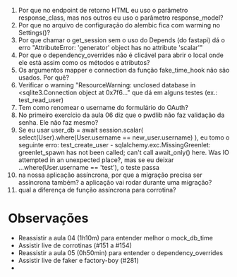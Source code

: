 1. Por que no endpoint de retorno HTML eu uso o parâmetro response_class, mas nos outros eu uso o parâmetro response_model?
2. Por que no arquivo de configuração do alembic fica com warming no Settings()?
3. Por que chamar o get_session sem o uso do Depends (do fastapi) dá o erro "AttributeError: 'generator' object has no attribute 'scalar'"
4. Por que o dependency_overrides não é clicável para abrir o local onde ele está assim como os métodos e atributos?
5. Os argumentos mapper e connection da função fake_time_hook não são usados. Por quê?
6. Verificar o warning "ResourceWarning: unclosed database in <sqlite3.Connection object at 0x7f6..." que dá em alguns testes (ex.: test_read_user)
7. Tem como renomear o username do formulário do OAuth?
8. No primeiro exercício da aula 06 diz que o pwdlib não faz validação da senha. Ele não faz mesmo?
9. Se eu usar user_db = await session.scalar(
            select(User).where(User.username == new_user.username)
        ), eu tomo o seguinte erro: test_create_user - sqlalchemy.exc.MissingGreenlet: greenlet_spawn has not been called; can't call await_only() here. Was IO attempted in an unexpected place?, mas se eu deixar ...where(User.username == 'test'), o teste passa
10. na nossa aplicação assíncrona, por que a migração precisa ser assíncrona também? a aplicação vai rodar durante uma migração?
11. qual a diferença de função assíncrona para corrotina?


# Observações

* Reassistir a aula 04 (1h10m) para entender melhor o mock_db_time
* Assistir live de corrotinas (#151 a #154)
* Reassistir a aula 05 (0h50min) para entender o dependency_overrides
* Assistir live de faker e factory-boy (#281)
* 
